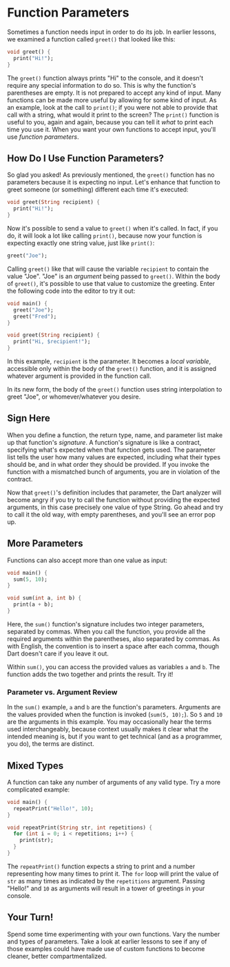 # Function Parameters

Sometimes a function needs input in order to do its job. In earlier lessons, we examined a function called `greet()` that looked like this:

```dart
void greet() {
  print("Hi!");
}
```

The `greet()` function always prints "Hi" to the console, and it doesn't require any special information to do so. This is why the function's parentheses are empty. It is not prepared to accept any kind of input. Many functions can be made more useful by allowing for some kind of input. As an example, look at the call to `print()`; if you were not able to provide that call with a string, what would it print to the screen? The `print()` function is useful to you, again and again, because you can tell it *what* to print each time you use it. When you want your own functions to accept input, you'll use *function parameters*.

## How Do I Use Function Parameters?

So glad you asked! As previously mentioned, the `greet()` function has no parameters because it is expecting no input. Let's enhance that function to greet someone (or something) different each time it's executed:

```dart
void greet(String recipient) {
  print("Hi!");
}
```

Now it's possible to send a value to `greet()` when it's called. In fact, if you do, it will look a lot like calling `print()`, because now your function is expecting exactly one string value, just like `print()`:

```dart
greet("Joe");
```

Calling `greet()` like that will cause the variable `recipient` to contain the value "Joe". "Joe" is an *argument* being passed to `greet()`. Within the body of `greet()`, it's possible to use that value to customize the greeting. Enter the following code into the editor to try it out:

```dart
void main() {
  greet("Joe");
  greet("Fred");
}

void greet(String recipient) {
  print("Hi, $recipient!");
}
```

In this example, `recipient` is the parameter. It becomes a *local variable*, accessible only within the body of the `greet()` function, and it is assigned whatever argument is provided in the function call.

In its new form, the body of the `greet()` function uses string interpolation to greet "Joe", or whomever/whatever you desire.

## Sign Here

When you define a function, the return type, name, and parameter list make up that function's *signature*. A function's signature is like a contract, specifying what's expected when that function gets used. The parameter list tells the user how many values are expected, including what their types should be, and in what order they should be provided. If you invoke the function with a mismatched bunch of arguments, you are in violation of the contract.

Now that `greet()`'s definition includes that parameter, the Dart analyzer will become angry if you try to call the function without providing the expected arguments, in this case precisely one value of type String. Go ahead and try to call it the old way, with empty parentheses, and you'll see an error pop up.

## More Parameters

Functions can also accept more than one value as input:

```dart
void main() {
  sum(5, 10);
}

void sum(int a, int b) {
  print(a + b);
}
```

Here, the `sum()` function's signature includes two integer parameters, separated by commas. When you call the function, you provide all the required arguments within the parentheses, also separated by commas. As with English, the convention is to insert a space after each comma, though Dart doesn't care if you leave it out.

Within `sum()`, you can access the provided values as variables `a` and `b`. The function adds the two together and prints the result. Try it!

### Parameter vs. Argument Review

In the `sum()` example, `a` and `b` are the function's parameters. Arguments are the values provided when the function is invoked (`sum(5, 10);`). So `5` and `10` are the arguments in this example. You may occasionally hear the terms used interchangeably, because context usually makes it clear what the intended meaning is, but if you want to get technical (and as a programmer, you do), the terms are distinct.

## Mixed Types

A function can take any number of arguments of any valid type. Try a more complicated example:

```dart
void main() {
  repeatPrint("Hello!", 10);
}

void repeatPrint(String str, int repetitions) {
  for (int i = 0; i < repetitions; i++) {
    print(str);
  }
}
```

The `repeatPrint()` function expects a string to print and a number representing how many times to print it. The `for` loop will print the value of `str` as many times as indicated by the `repetitions` argument. Passing "Hello!" and `10` as arguments will result in a tower of greetings in your console.

## Your Turn!

Spend some time experimenting with your own functions. Vary the number and types of parameters. Take a look at earlier lessons to see if any of those examples could have made use of custom functions to become cleaner, better compartmentalized.